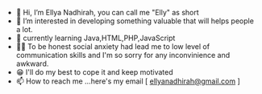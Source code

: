 - 👋 Hi, I’m Ellya Nadhirah, you can call me "Elly" as short
- 👀 I’m interested in developing something valuable that will helps people a lot.
- 🌱 currently learning Java,HTML,PHP,JavaScript
- 🙏🏼 To be honest social anxiety had lead me to low level of communication skills and I'm so sorry for any inconvinience and awkward.
- 😁 I'll do my best to cope it and keep motivated
- 📫 How to reach me ...here's my email [ ellyanadhirah@gmail.com ]
<!---
ellya16/ellya16 is a ✨ special ✨ repository because its `README.md` (this file) appears on your GitHub profile.
You can click the Preview link to take a look at your changes.
--->
